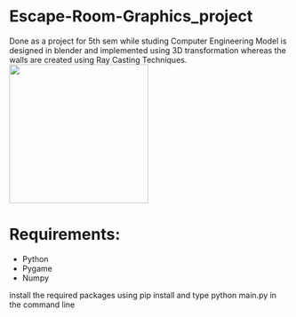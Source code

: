 # Escape-Room-Graphics_project
Done as a project for 5th sem while studing Computer Engineering<be>
Model is designed in blender and implemented using 3D transformation whereas the walls are created using Ray Casting Techniques.
<img src="https://github.com/sanatankafle12/Escape-Room-Graphics_project/assets/42962016/1832e541-f9d8-4f89-808b-8055dc91425d" height = 250px>

<h1>Requirements:</h1>
<ul>
  <li>Python</li>
  <li>Pygame</li>
  <li>Numpy</li>
</ul>

install the required packages using pip install and type python main.py in the command line

